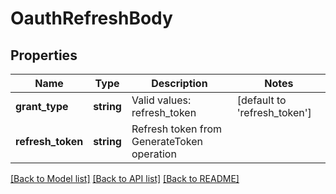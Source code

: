 # OauthRefreshBody

## Properties
Name | Type | Description | Notes
------------ | ------------- | ------------- | -------------
**grant_type** | **string** | Valid values: refresh_token | [default to 'refresh_token']
**refresh_token** | **string** | Refresh token from GenerateToken operation | 

[[Back to Model list]](../../README.md#documentation-for-models) [[Back to API list]](../../README.md#documentation-for-api-endpoints) [[Back to README]](../../README.md)

